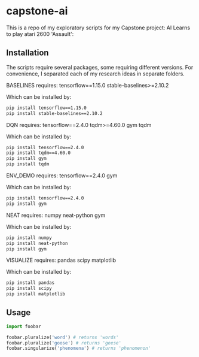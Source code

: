 # capstone-ai
This is a repo of my exploratory scripts for my Capstone project: AI Learns to play atari 2600 'Assault':

## Installation
The scripts require several packages, some requiring different versions.
For convenience, I separated each of my research ideas in separate folders.

BASELINES requires:
tensorflow==1.15.0
stable-baselines>=2.10.2


Which can be installed by:
```bash
pip install tensorflow==1.15.0
pip install stable-baselines==2.10.2
```



DQN requires:
tensorflow==2.4.0
tqdm>=4.60.0
gym
tqdm


Which can be installed by:
```bash
pip install tensorflow==2.4.0
pip install tqdm==4.60.0
pip install gym
pip install tqdm
```



ENV_DEMO requires:
tensorflow==2.4.0
gym

Which can be installed by:
```bash
pip install tensorflow==2.4.0
pip install gym
```



NEAT requires:
numpy
neat-python
gym

Which can be installed by:
```bash
pip install numpy
pip install neat-python
pip install gym
```



VISUALIZE requires:
pandas
scipy
matplotlib

Which can be installed by:
```bash
pip install pandas
pip install scipy
pip install matplotlib
```

## Usage

```python
import foobar

foobar.pluralize('word') # returns 'words'
foobar.pluralize('goose') # returns 'geese'
foobar.singularize('phenomena') # returns 'phenomenon'
```


